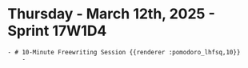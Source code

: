# Thursday - March 12th, 2025 - Sprint 17W1D4
	- # 10-Minute Freewriting Session {{renderer :pomodoro_lhfsq,10}}
		-